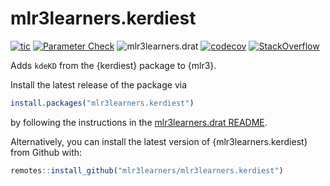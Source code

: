 # mlr3learners.kerdiest

<!-- badges: start -->
[![tic](https://github.com/mlr3learners/mlr3learners.kerdiest/workflows/tic/badge.svg?branch=master)](https://github.com/mlr3learners/mlr3learners.kerdiest/actions)
[![Parameter Check](https://github.com/mlr3learners/mlr3learners.kerdiest/workflows/Parameter%20Check/badge.svg?branch=master)](https://github.com/mlr3learners/mlr3learners.kerdiest/actions)
![mlr3learners.drat](https://github.com/mlr3learners/mlr3learners.kerdiest/workflows/mlr3learners.drat/badge.svg?branch=master)
[![codecov](https://codecov.io/gh/mlr3learners/mlr3learners.kerdiest/branch/master/graph/badge.svg)](https://codecov.io/gh/mlr3learners/mlr3learners.kerdiest)
[![StackOverflow](https://img.shields.io/badge/stackoverflow-mlr3-orange.svg)](https://stackoverflow.com/questions/tagged/mlr3)

<!-- badges: end -->

Adds `kdeKD` from the {kerdiest} package to {mlr3}.

Install the latest release of the package via

```r
install.packages("mlr3learners.kerdiest")
```

by following the instructions in the [mlr3learners.drat README](https://github.com/mlr3learners/mlr3learners.drat).

Alternatively, you can install the latest version of {mlr3learners.kerdiest} from Github with:

```r
remotes::install_github("mlr3learners/mlr3learners.kerdiest")
```
